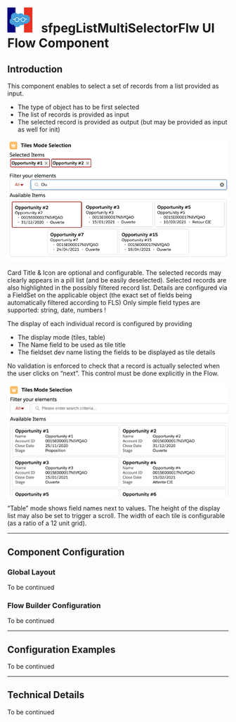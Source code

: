 # ![Logo](/media/Logo.png) &nbsp; **sfpegListMultiSelectorFlw** UI Flow Component

## Introduction

This component enables to select a set of records from a list provided as input.
* The type of object has to be first selected
* The list of records is provided as input
* The selected record is provided as output (but may be provided as input as well for init)

![List Multi-Selector](/media/ListMultiSelect.png)

Card Title & Icon are optional and configurable. The selected records may clearly  appears in a pill list (and be easily deselected). Selected records are also highlighted in the possibly filtered record list. Details are configured via a FieldSet on the applicable object (the exact set of fields being automatically filtered according to FLS) Only simple field types are supported: string, date, numbers !

The display of each individual record is configured by providing
* The display mode (tiles, table)
* The Name field to be used as tile title
* The fieldset dev name listing the fields to be displayed as tile details

No validation is enforced to check that a record is actually selected when the user clicks on “next”. This control must be done explicitly in the Flow.

![List Multi-Selector as Table](/media/ListMultiSelectTable.png)

“Table” mode shows field names next to values. The height of the display list may also be set to trigger a scroll. The width of each tile is configurable (as a ratio of a 12 unit grid).

---

## Component Configuration

### Global Layout

To be continued

### Flow Builder Configuration

To be continued

---

## Configuration Examples

To be continued

---

## Technical Details

To be continued